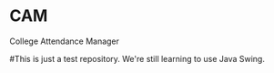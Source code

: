 CAM
===

College Attendance Manager

#This is just a test repository. We're still learning to use Java Swing.

